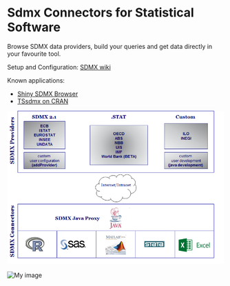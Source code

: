 Sdmx Connectors for Statistical Software
====

Browse SDMX data providers, build your queries and get data directly in your favourite tool. 

Setup and Configuration: [SDMX wiki](https://github.com/amattioc/SDMX/wiki)

Known applications: 

* [Shiny SDMX Browser](https://rjsdmx.shinyapps.io/sdmxBrowser/)
* [TSsdmx on CRAN](http://cran.us.r-project.org/web/packages/TSsdmx/index.html)

![My image](https://github.com/amattioc/SDMX/blob/master/docs/resources/sdmx.png)

![My image](https://github.com/amattioc/SDMX/blob/master/docs/resources/helper.png)

